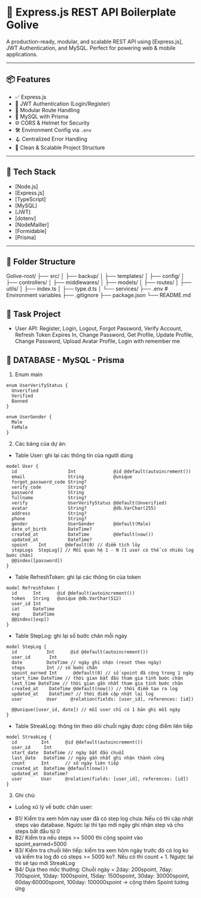 # 🚀 Express.js REST API Boilerplate Golive

A production-ready, modular, and scalable REST API using [Express.js], JWT Authentication, and MySQL. Perfect for powering web & mobile applications.

---

## 📦 Features

- ✅ Express.js
- 🔐 JWT Authentication (Login/Register)
- 🔄 Modular Route Handling
- 🧱 MySQL with Prisma
- 🌐 CORS & Helmet for Security
- 🛠️ Environment Config via `.env`
- 🪝 Centralized Error Handling
- 📁 Clean & Scalable Project Structure

---

## 🧬 Tech Stack

- [Node.js]
- [Express.js]
- [TypeScript]
- [MySQL]
- [JWT]
- [dotenv]
- [NodeMailler]
- [Formidable]
- [Prisma]

---

## 📁 Folder Structure

Golive-root/
├── src/
│ ├── backup/
│ ├── templates/
│ ├── config/
│ ├── controllers/
│ ├── middlewares/
│ ├── models/
│ ├── routes/
│ ├── utils/
│ ├── index.ts
│ ├── type.d.ts
│ └── services/
├── .env # Environment variables
├── .gitignore
├── package.json
└── README.md

## 🧬 Task Project

- User API: Register, Login, Logout, Forgot Password, Verify Account, Refresh Token Expires In, Change Password, Get Profile, Update Profile, Change Password, Upload Avatar Profile, Login with remember me

## 📁 DATABASE - MySQL - Prisma

1. Enum main

```prisma
enum UserVerifyStatus {
  Unverified
  Verified
  Banned
}

enum UserGender {
  Male
  FeMale
}

```

2. Các bảng của dự án:

- Table User: ghi lại các thông tin của người dùng

```prisma
model User {
  id                   Int              @id @default(autoincrement())
  email                String           @unique
  forgot_password_code String?
  verify_code          String?
  password             String
  fullname             String?
  verify               UserVerifyStatus @default(Unverified)
  avatar               String?          @db.VarChar(255)
  address              String?
  phone                String?
  gender               UserGender       @default(Male)
  date_of_birth        DateTime?
  created_at           DateTime         @default(now())
  updated_at           DateTime?
  spoint    Int       @default(0) // điểm tích lũy
  stepLogs  StepLog[] // Mối quan hệ 1 - N (1 user có thể có nhiều log bước chân)
  @@index([password])
}
```

- Table RefreshToken: ghi lại các thông tin của token

```prisma
model RefreshToken {
  id      Int      @id @default(autoincrement())
  token   String   @unique @db.VarChar(512)
  user_id Int
  iat     DateTime
  exp     DateTime
  @@index([exp])
}
```

- Table StepLog: ghi lại số bước chân mỗi ngày

```prisma
model StepLog {
  id           Int      @id @default(autoincrement())
  user_id       Int
  date         DateTime // ngày ghi nhận (reset theo ngày)
  steps        Int // số bước chân
  spoint_earned Int      @default(0) // số spoint đã cộng trong 1 ngày
  start_time DateTime // thời gian bắt đầu tham gia tính bước chân
  last_time DateTime // thời gian gần nhất tham gia tính bước chân
  created_at    DateTime @default(now()) // thời điểm tạo ra log
  updated_at    DateTime? // thời điểm cập nhật lại log
  user         User     @relation(fields: [user_id], references: [id])

  @@unique([user_id, date]) // mỗi user chỉ có 1 bản ghi mỗi ngày
}
```

- Table StreakLog: thông tin theo dõi chuỗi ngày được cộng điểm liên tiếp

```prisma
model StreakLog {
  id         Int      @id @default(autoincrement())
  user_id     Int
  start_date  DateTime // ngày bắt đầu chuỗi
  last_date   DateTime // ngày gần nhất ghi nhận thành công
  count      Int      // số ngày liên tiếp
  created_at  DateTime @default(now())
  updated_at  DateTime?
  user       User     @relation(fields: [user_id], references: [id])
}
```

3. Ghi chú:

- Luồng xử lý về bước chân user:

* B1/ Kiểm tra xem hôm nay user đã có step log chưa: Nếu có thì cập nhật steps vào database. Ngược lại thì tạo mới ngày ghi nhận step và cho steps bắt đầu từ 0
* B2/ Kiểm tra nếu steps >= 5000 thì cộng spoint vào spoint_earned=5000
* B3/ Kiểm tra chuỗi liên tiếp: kiểm tra xem hôm ngày trước đó có log ko và kiểm tra log đó có steps >= 5000 ko?. Nếu có thì count + 1. Ngược lại thì sẽ tạo mới StreakLog
* B4/ Dựa theo mốc thưởng: Chuỗi ngày = 2day: 200spoint, 7day: 700spoint, 10day: 1000spoint, 15day: 1500spoint, 30day: 30000spoint, 60day:60000spoint, 100day: 100000spoint → cộng thêm Spoint tương ứng
